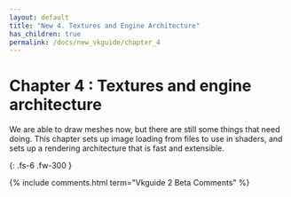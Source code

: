 ```yaml
---
layout: default
title: "New 4. Textures and Engine Architecture"
has_children: true
permalink: /docs/new_vkguide/chapter_4
---
```

# Chapter 4 : Textures and engine architecture

We are able to draw meshes now, but there are still some things that need doing. This chapter sets up image loading from files to use in shaders, and sets up a rendering architecture that is fast and extensible.

{: .fs-6 .fw-300 }


{% include comments.html term="Vkguide 2 Beta Comments" %}
